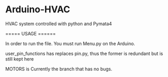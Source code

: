 # Arduino-HVAC
HVAC system controlled with python and Pymata4

===== USAGE ======

In order to run the file. You must run Menu.py on the Arduino.

user_pin_functions has replaces pin.py, thus the former is redundant but is still kept here

MOTORS is Currently the branch that has no bugs.
